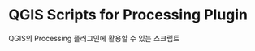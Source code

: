 QGIS Scripts for Processing Plugin 
===================================

QGIS의 Processing 플러그인에 활용할 수 있는 스크립트


